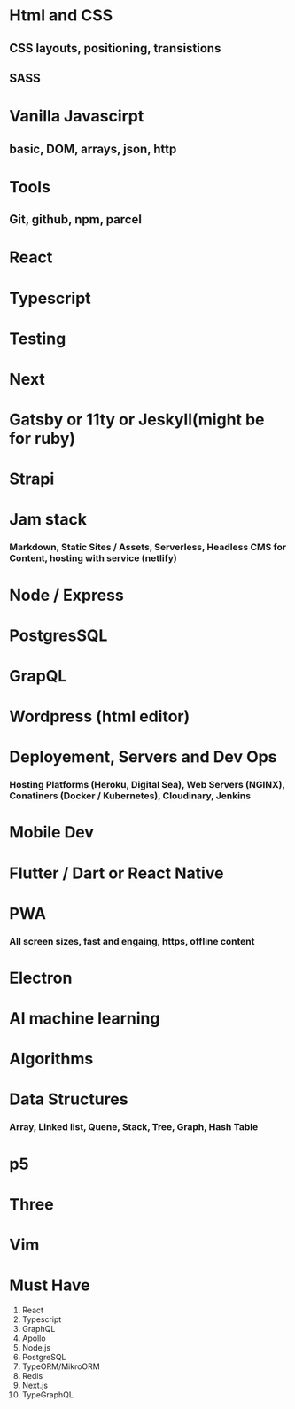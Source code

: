 # Html and CSS
## CSS layouts, positioning, transistions
## SASS

# Vanilla Javascirpt
## basic, DOM, arrays, json, http

# Tools
## Git, github, npm, parcel 

# React

# Typescript

# Testing

# Next

# Gatsby or 11ty or Jeskyll(might be for ruby)

# Strapi 

# Jam stack 
### Markdown, Static Sites / Assets, Serverless, Headless CMS for Content, hosting with service (netlify)

# Node / Express

# PostgresSQL 

# GrapQL

# Wordpress (html editor)

# Deployement, Servers and Dev Ops
### Hosting Platforms (Heroku, Digital Sea), Web Servers (NGINX), Conatiners (Docker / Kubernetes), Cloudinary, Jenkins 


# Mobile Dev

# Flutter / Dart or React Native

# PWA 
### All screen sizes, fast and engaing, https, offline content

# Electron

# AI machine learning

# Algorithms

# Data Structures
### Array, Linked list, Quene, Stack, Tree, Graph, Hash Table

# p5 

# Three

# Vim

# Must Have
1. React
2. Typescript
3. GraphQL
4. Apollo
5. Node.js
6. PostgreSQL
7. TypeORM/MikroORM
8. Redis
9. Next.js
10. TypeGraphQL
